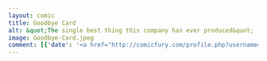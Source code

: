 ```yaml
---
layout: comic
title: Goodbye Card
alt: &quot;The single best thing this company has ever produced&quot; - our product owner
image: Goodbye-Card.jpeg
comment: [{'date': '<a href="http://comicfury.com/profile.php?username=tecco_dsilva" title="tecco_dsilva">tecco_dsilva</a>', 'username': 'tecco_dsilva', 'comment': 'My favorite coworker decided to move to Florida to work from the beach, thereby single-handedly making my work environment 20-30% worse.  So I made this card for him, to remind him of all the joys he is missing out on.  Trust me, it&#039;s intensely hilarious to a good 7 or 8 people in the world.'}]
---
```

